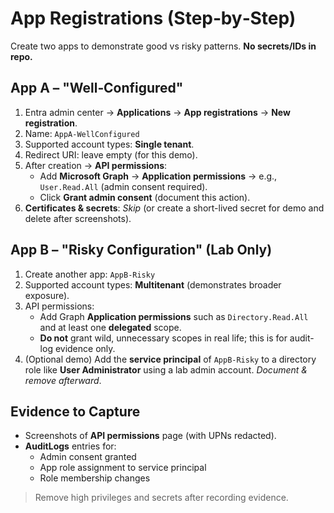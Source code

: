 # App Registrations (Step‑by‑Step)

Create two apps to demonstrate good vs risky patterns. **No secrets/IDs in repo.**

## App A – "Well‑Configured"
1. Entra admin center → **Applications** → **App registrations** → **New registration**.
2. Name: `AppA-WellConfigured`
3. Supported account types: **Single tenant**.
4. Redirect URI: leave empty (for this demo).
5. After creation → **API permissions**:
   - Add **Microsoft Graph** → **Application permissions** → e.g., `User.Read.All` (admin consent required).
   - Click **Grant admin consent** (document this action).
6. **Certificates & secrets**: *Skip* (or create a short-lived secret for demo and delete after screenshots).

## App B – "Risky Configuration" (Lab Only)
1. Create another app: `AppB-Risky`
2. Supported account types: **Multitenant** (demonstrates broader exposure).
3. API permissions:
   - Add Graph **Application permissions** such as `Directory.Read.All` and at least one **delegated** scope.
   - **Do not** grant wild, unnecessary scopes in real life; this is for audit-log evidence only.
4. (Optional demo) Add the **service principal** of `AppB-Risky` to a directory role like **User Administrator** using a lab admin account. *Document & remove afterward*.

## Evidence to Capture
- Screenshots of **API permissions** page (with UPNs redacted).
- **AuditLogs** entries for:
  - Admin consent granted
  - App role assignment to service principal
  - Role membership changes

> Remove high privileges and secrets after recording evidence.
